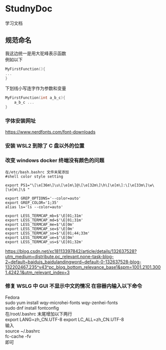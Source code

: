 # StudnyDoc

学习文档

## 规范命名

我这边统一是用大驼峰表示函数  
例如以下

```C++
MyFirstFunction(){
...
}
```

下划线小写连字作为参数和变量

```C++
MyFirstFunction(int a_b_c){
    a_b_c ...
}
```

### 字体安装网址

https://www.nerdfonts.com/font-downloads

### 安装 WSL2 到除了 C 盘以外的位置

### 改变 windows docker 终端没有颜色的问题

```
在/etc/bash.bashrc 文件末尾添加
#shell color style setting

export PS1="\[\e[36m\]\u\[\e[m\]@\[\e[32m\]\h\[\e[m\]:\[\e[33m\]\w\[\e[m\]\$ "

export GREP_OPTIONS='--color=auto'
export GREP_COLOR='1;35'
alias ls='ls --color=auto'

export LESS_TERMCAP_mb=$'\E[01;31m'
export LESS_TERMCAP_md=$'\E[01;31m'
export LESS_TERMCAP_me=$'\E[0m'
export LESS_TERMCAP_se=$'\E[0m'
export LESS_TERMCAP_so=$'\E[01;44;33m'
export LESS_TERMCAP_ue=$'\E[0m'
export LESS_TERMCAP_us=$'\E[01;32m'
```

https://blog.csdn.net/xc18113397842/article/details/132637528?utm_medium=distribute.pc_relevant.none-task-blog-2~default~baidujs_baidulandingword~default-0-132637528-blog-132202467.235^v43^pc_blog_bottom_relevance_base1&spm=1001.2101.3001.4242.1&utm_relevant_index=3

### 修复 WSLG 中 GUI 不显示中文的情况 在容器内输入以下命令

Fedora  
sudo yum install wqy-microhei-fonts wqy-zenhei-fonts  
sudo dnf install fontconfig  
在/root/.bashrc 末尾增加以下两行  
export LANG=zh_CN.UTF-8
export LC_ALL=zh_CN.UTF-8  
输入  
source ~/.bashrc  
fc-cache -fv  
即可
